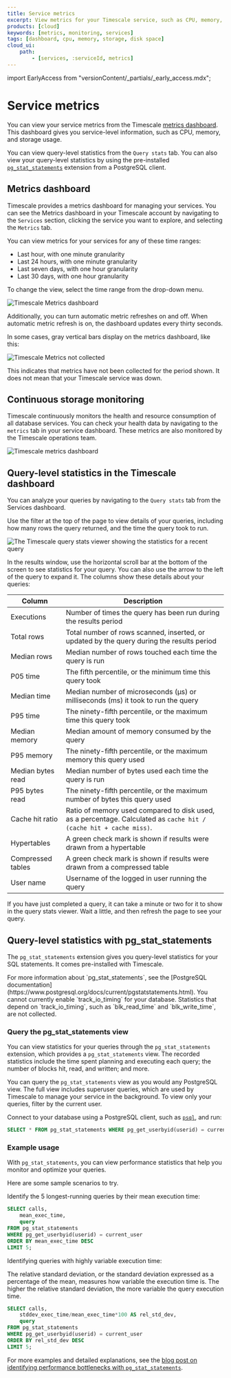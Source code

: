 ```yaml
---
title: Service metrics
excerpt: View metrics for your Timescale service, such as CPU, memory, and storage usage
products: [cloud]
keywords: [metrics, monitoring, services]
tags: [dashboard, cpu, memory, storage, disk space]
cloud_ui:
    path:
        - [services, :serviceId, metrics]
---
```


import EarlyAccess from "versionContent/_partials/_early_access.mdx";

# Service metrics

You can view your service metrics from the Timescale
[metrics dashboard][metrics-dashboard]. This dashboard gives you service-level
information, such as CPU, memory, and storage usage.

You can view query-level statistics from the `Query stats` tab. You can also
view your query-level statistics by using the pre-installed
[`pg_stat_statements`][pg-stat] extension from a PostgreSQL client.

## Metrics dashboard

Timescale provides a metrics dashboard for managing your services. You can
see the Metrics dashboard in your Timescale account by navigating to the
`Services` section, clicking the service you want to explore, and selecting the
`Metrics` tab.

You can view metrics for your services for any of these time ranges:

*   Last hour, with one minute granularity
*   Last 24 hours, with one minute granularity
*   Last seven days, with one hour granularity
*   Last 30 days, with one hour granularity

To change the view, select the time range from the drop-down menu.

<img class="main-content__illustration" src="https://assets.timescale.com/docs/images/tsc-metrics_lastmonth.webp" alt="Timescale Metrics dashboard"/>

Additionally, you can turn automatic metric refreshes on and off. When automatic
metric refresh is on, the dashboard updates every thirty seconds.

In some cases, gray vertical bars display on the metrics dashboard, like this:

<img class="main-content__illustration" src="https://assets.timescale.com/docs/images/tsc-metrics_graybar.webp" alt="Timescale Metrics not collected"/>

This indicates that metrics have not been collected for the period shown. It
does not mean that your Timescale service was down.

## Continuous storage monitoring

Timescale continuously monitors the health and resource consumption of all
database services. You can check your health data by navigating to the `metrics`
tab in your service dashboard. These metrics are also monitored by the Timescale
operations team.

<img class="main-content__illustration" src="https://assets.timescale.com/docs/images/tsc-disk-metrics.webp" alt="Timescale metrics dashboard"/>

## Query-level statistics in the Timescale dashboard

You can analyze your queries by navigating to the `Query stats` tab from the
Services dashboard.

<EarlyAccess />

Use the filter at the top of the page to view details of your queries, including
how many rows the query returned, and the time the query took to run.

<img class="main-content__illustration"
src="https://s3.amazonaws.com/assets.timescale.com/docs/images/tsc_querystats_expanded.webp"
width={1375} height={944}
alt="The Timescale query stats viewer showing the statistics for a recent query" />

In the results window, use the horizontal scroll bar at the bottom of the screen
to see statistics for your query. You can also use the arrow to the left of the
query to expand it. The columns show these details about your queries:

|Column|Description|
|-|-|
|Executions|Number of times the query has been run during the results period|
|Total rows|Total number of rows scanned, inserted, or updated by the query during the results period|
|Median rows|Median number of rows touched each time the query is run|
|P05 time|The fifth percentile, or the minimum time this query took|
|Median time|Median number of microseconds (µs) or milliseconds (ms) it took to run the query|
|P95 time|The ninety-fifth percentile, or the maximum time this query took|
|Median memory|Median amount of memory consumed by the query
|P95 memory|The ninety-fifth percentile, or the maximum memory this query used|
|Median bytes read|Median number of bytes used each time the query is run|
|P95 bytes read|The ninety-fifth percentile, or the maximum number of bytes this query used|
|Cache hit ratio|Ratio of memory used compared to disk used, as a percentage. Calculated as `cache hit / (cache hit + cache miss)`.|
|Hypertables|A green check mark is shown if results were drawn from a hypertable|
|Compressed tables|A green check mark is shown if results were drawn from a compressed table|
|User name|Username of the logged in user running the query|

<Highlight type="note">
If you have just completed a query, it can take a minute or two for it to show
in the query stats viewer. Wait a little, and then refresh the page to see your
query.
</Highlight>

## Query-level statistics with pg_stat_statements

The `pg_stat_statements` extension gives you query-level statistics for your SQL
statements. It comes pre-installed with Timescale.

<Highlight type="note">
For more information about `pg_stat_statements`, see the
[PostgreSQL documentation](https://www.postgresql.org/docs/current/pgstatstatements.html).
</Highlight>

<Highlight type="important">
You cannot currently enable `track_io_timing` for your database. Statistics that
depend on `track_io_timing`, such as `blk_read_time` and `blk_write_time`, are
not collected.
</Highlight>

### Query the pg_stat_statements view

You can view statistics for your queries through the `pg_stat_statements`
extension, which provides a `pg_stat_statements` view. The recorded statistics
include the time spent planning and executing each query; the number of blocks
hit, read, and written; and more.

You can query the `pg_stat_statements` view as you would any PostgreSQL view.
The full view includes superuser queries, which are used by Timescale to
manage your service in the background. To view only your
queries, filter by the current user.

Connect to your database using a PostgreSQL client, such as [`psql`][psql], and
run:

```sql
SELECT * FROM pg_stat_statements WHERE pg_get_userbyid(userid) = current_user;
```

### Example usage

With `pg_stat_statements`, you can view performance statistics that help you
monitor and optimize your queries.

Here are some sample scenarios to try.

Identify the 5 longest-running queries by their mean execution time:

```sql
SELECT calls,
    mean_exec_time,
    query
FROM pg_stat_statements
WHERE pg_get_userbyid(userid) = current_user
ORDER BY mean_exec_time DESC
LIMIT 5;
```

Identifying queries with highly variable execution time:

The relative standard deviation, or the standard deviation expressed as a
percentage of the mean, measures how variable the execution time is. The higher
the relative standard deviation, the more variable the query execution time.

```sql
SELECT calls,
    stddev_exec_time/mean_exec_time*100 AS rel_std_dev,
    query
FROM pg_stat_statements
WHERE pg_get_userbyid(userid) = current_user
ORDER BY rel_std_dev DESC
LIMIT 5;
```

For more examples and detailed explanations, see the [blog post on identifying
performance bottlenecks with `pg_stat_statements`][blog-pg_stat_statements].

[metrics-dashboard]: /use-timescale/:currentVersion:/metrics-logging/service-metrics/
[pg-stat]: /use-timescale/:currentVersion:/metrics-logging/service-metrics/#query-level-statistics-with-pg_stat_statements
[blog-pg_stat_statements]: <https://www.timescale.com/blog/identify-postgresql-performance-bottlenecks-with-pg_stat_statements/>
[psql]: /use-timescale/:currentVersion:/connecting/about-psql/
